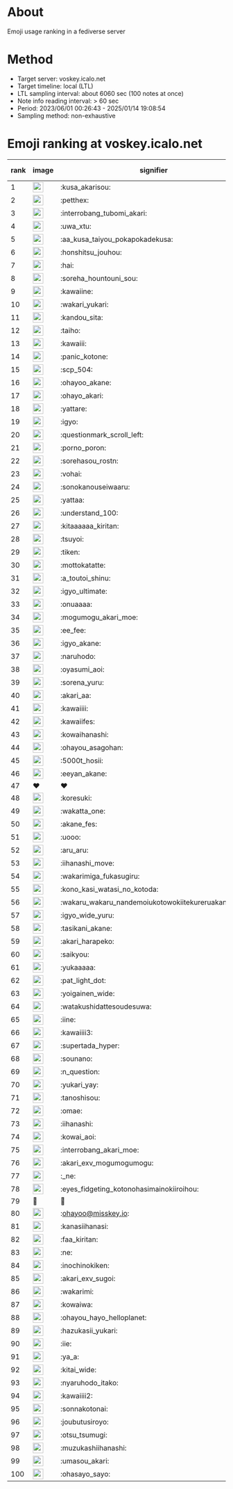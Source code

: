 # About
Emoji usage ranking in a fediverse server

# Method
- Target server: voskey.icalo.net
- Target timeline: local (LTL)
- LTL sampling interval: about 6060 sec (100 notes at once)
- Note info reading interval: > 60 sec
- Period: 2023/06/01 00:26:43 - 2025/01/14 19:08:54 
- Sampling method: non-exhaustive

# Emoji ranking at voskey.icalo.net

|rank|image|signifier|type|frequency score|
|----|----|----|----|----|
|1|<img height="24" src="https://voskey.icalo.net/emoji/kusa_akarisou.webp">|:kusa_akarisou:|custom|37336|
|2|<img height="24" src="https://voskey.icalo.net/emoji/petthex.webp">|:petthex:|custom|29239|
|3|<img height="24" src="https://voskey.icalo.net/emoji/interrobang_tubomi_akari.webp">|:interrobang_tubomi_akari:|custom|15007|
|4|<img height="24" src="https://voskey.icalo.net/emoji/uwa_xtu.webp">|:uwa_xtu:|custom|12666|
|5|<img height="24" src="https://voskey.icalo.net/emoji/aa_kusa_taiyou_pokapokadekusa.webp">|:aa_kusa_taiyou_pokapokadekusa:|custom|11961|
|6|<img height="24" src="https://voskey.icalo.net/emoji/honshitsu_jouhou.webp">|:honshitsu_jouhou:|custom|10318|
|7|<img height="24" src="https://voskey.icalo.net/emoji/hai.webp">|:hai:|custom|8840|
|8|<img height="24" src="https://voskey.icalo.net/emoji/soreha_hountouni_sou.webp">|:soreha_hountouni_sou:|custom|7594|
|9|<img height="24" src="https://voskey.icalo.net/emoji/kawaiine.webp">|:kawaiine:|custom|7368|
|10|<img height="24" src="https://voskey.icalo.net/emoji/wakari_yukari.webp">|:wakari_yukari:|custom|7256|
|11|<img height="24" src="https://voskey.icalo.net/emoji/kandou_sita.webp">|:kandou_sita:|custom|7097|
|12|<img height="24" src="https://voskey.icalo.net/emoji/taiho.webp">|:taiho:|custom|7025|
|13|<img height="24" src="https://voskey.icalo.net/emoji/kawaiii.webp">|:kawaiii:|custom|6810|
|14|<img height="24" src="https://voskey.icalo.net/emoji/panic_kotone.webp">|:panic_kotone:|custom|6177|
|15|<img height="24" src="https://voskey.icalo.net/emoji/scp_504.webp">|:scp_504:|custom|6066|
|16|<img height="24" src="https://voskey.icalo.net/emoji/ohayoo_akane.webp">|:ohayoo_akane:|custom|5581|
|17|<img height="24" src="https://voskey.icalo.net/emoji/ohayo_akari.webp">|:ohayo_akari:|custom|5204|
|18|<img height="24" src="https://voskey.icalo.net/emoji/yattare.webp">|:yattare:|custom|5032|
|19|<img height="24" src="https://voskey.icalo.net/emoji/igyo.webp">|:igyo:|custom|4952|
|20|<img height="24" src="https://voskey.icalo.net/emoji/questionmark_scroll_left.webp">|:questionmark_scroll_left:|custom|4819|
|21|<img height="24" src="https://voskey.icalo.net/emoji/porno_poron.webp">|:porno_poron:|custom|4571|
|22|<img height="24" src="https://voskey.icalo.net/emoji/sorehasou_rostn.webp">|:sorehasou_rostn:|custom|4506|
|23|<img height="24" src="https://voskey.icalo.net/emoji/vohai.webp">|:vohai:|custom|4451|
|24|<img height="24" src="https://voskey.icalo.net/emoji/sonokanouseiwaaru.webp">|:sonokanouseiwaaru:|custom|4433|
|25|<img height="24" src="https://voskey.icalo.net/emoji/yattaa.webp">|:yattaa:|custom|4209|
|26|<img height="24" src="https://voskey.icalo.net/emoji/understand_100.webp">|:understand_100:|custom|3959|
|27|<img height="24" src="https://voskey.icalo.net/emoji/kitaaaaaa_kiritan.webp">|:kitaaaaaa_kiritan:|custom|3897|
|28|<img height="24" src="https://voskey.icalo.net/emoji/tsuyoi.webp">|:tsuyoi:|custom|3877|
|29|<img height="24" src="https://voskey.icalo.net/emoji/tiken.webp">|:tiken:|custom|3866|
|30|<img height="24" src="https://voskey.icalo.net/emoji/mottokatatte.webp">|:mottokatatte:|custom|3723|
|31|<img height="24" src="https://voskey.icalo.net/emoji/a_toutoi_shinu.webp">|:a_toutoi_shinu:|custom|3656|
|32|<img height="24" src="https://voskey.icalo.net/emoji/igyo_ultimate.webp">|:igyo_ultimate:|custom|3616|
|33|<img height="24" src="https://voskey.icalo.net/emoji/onuaaaa.webp">|:onuaaaa:|custom|3314|
|34|<img height="24" src="https://voskey.icalo.net/emoji/mogumogu_akari_moe.webp">|:mogumogu_akari_moe:|custom|3099|
|35|<img height="24" src="https://voskey.icalo.net/emoji/ee_fee.webp">|:ee_fee:|custom|3091|
|36|<img height="24" src="https://voskey.icalo.net/emoji/igyo_akane.webp">|:igyo_akane:|custom|3081|
|37|<img height="24" src="https://voskey.icalo.net/emoji/naruhodo.webp">|:naruhodo:|custom|3060|
|38|<img height="24" src="https://voskey.icalo.net/emoji/oyasumi_aoi.webp">|:oyasumi_aoi:|custom|2987|
|39|<img height="24" src="https://voskey.icalo.net/emoji/sorena_yuru.webp">|:sorena_yuru:|custom|2983|
|40|<img height="24" src="https://voskey.icalo.net/emoji/akari_aa.webp">|:akari_aa:|custom|2976|
|41|<img height="24" src="https://voskey.icalo.net/emoji/kawaiiii.webp">|:kawaiiii:|custom|2959|
|42|<img height="24" src="https://voskey.icalo.net/emoji/kawaiifes.webp">|:kawaiifes:|custom|2919|
|43|<img height="24" src="https://voskey.icalo.net/emoji/kowaihanashi.webp">|:kowaihanashi:|custom|2833|
|44|<img height="24" src="https://voskey.icalo.net/emoji/ohayou_asagohan.webp">|:ohayou_asagohan:|custom|2770|
|45|<img height="24" src="https://voskey.icalo.net/emoji/5000t_hosii.webp">|:5000t_hosii:|custom|2661|
|46|<img height="24" src="https://voskey.icalo.net/emoji/eeyan_akane.webp">|:eeyan_akane:|custom|2661|
|47|❤|❤|unicode|2659|
|48|<img height="24" src="https://voskey.icalo.net/emoji/koresuki.webp">|:koresuki:|custom|2639|
|49|<img height="24" src="https://voskey.icalo.net/emoji/wakatta_one.webp">|:wakatta_one:|custom|2639|
|50|<img height="24" src="https://voskey.icalo.net/emoji/akane_fes.webp">|:akane_fes:|custom|2638|
|51|<img height="24" src="https://voskey.icalo.net/emoji/uooo.webp">|:uooo:|custom|2621|
|52|<img height="24" src="https://voskey.icalo.net/emoji/aru_aru.webp">|:aru_aru:|custom|2615|
|53|<img height="24" src="https://voskey.icalo.net/emoji/iihanashi_move.webp">|:iihanashi_move:|custom|2603|
|54|<img height="24" src="https://voskey.icalo.net/emoji/wakarimiga_fukasugiru.webp">|:wakarimiga_fukasugiru:|custom|2520|
|55|<img height="24" src="https://voskey.icalo.net/emoji/kono_kasi_watasi_no_kotoda.webp">|:kono_kasi_watasi_no_kotoda:|custom|2484|
|56|<img height="24" src="https://voskey.icalo.net/emoji/wakaru_wakaru_nandemoiukotowokiitekureruakanetyan.webp">|:wakaru_wakaru_nandemoiukotowokiitekureruakanetyan:|custom|2473|
|57|<img height="24" src="https://voskey.icalo.net/emoji/igyo_wide_yuru.webp">|:igyo_wide_yuru:|custom|2447|
|58|<img height="24" src="https://voskey.icalo.net/emoji/tasikani_akane.webp">|:tasikani_akane:|custom|2431|
|59|<img height="24" src="https://voskey.icalo.net/emoji/akari_harapeko.webp">|:akari_harapeko:|custom|2394|
|60|<img height="24" src="https://voskey.icalo.net/emoji/saikyou.webp">|:saikyou:|custom|2298|
|61|<img height="24" src="https://voskey.icalo.net/emoji/yukaaaaa.webp">|:yukaaaaa:|custom|2289|
|62|<img height="24" src="https://voskey.icalo.net/emoji/pat_light_dot.webp">|:pat_light_dot:|custom|2280|
|63|<img height="24" src="https://voskey.icalo.net/emoji/yoigainen_wide.webp">|:yoigainen_wide:|custom|2275|
|64|<img height="24" src="https://voskey.icalo.net/emoji/watakushidattesoudesuwa.webp">|:watakushidattesoudesuwa:|custom|2213|
|65|<img height="24" src="https://voskey.icalo.net/emoji/iine.webp">|:iine:|custom|2160|
|66|<img height="24" src="https://voskey.icalo.net/emoji/kawaiiii3.webp">|:kawaiiii3:|custom|2131|
|67|<img height="24" src="https://voskey.icalo.net/emoji/supertada_hyper.webp">|:supertada_hyper:|custom|2090|
|68|<img height="24" src="https://voskey.icalo.net/emoji/sounano.webp">|:sounano:|custom|2073|
|69|<img height="24" src="https://voskey.icalo.net/emoji/n_question.webp">|:n_question:|custom|2063|
|70|<img height="24" src="https://voskey.icalo.net/emoji/yukari_yay.webp">|:yukari_yay:|custom|2002|
|71|<img height="24" src="https://voskey.icalo.net/emoji/tanoshisou.webp">|:tanoshisou:|custom|1949|
|72|<img height="24" src="https://voskey.icalo.net/emoji/omae.webp">|:omae:|custom|1944|
|73|<img height="24" src="https://voskey.icalo.net/emoji/iihanashi.webp">|:iihanashi:|custom|1928|
|74|<img height="24" src="https://voskey.icalo.net/emoji/kowai_aoi.webp">|:kowai_aoi:|custom|1906|
|75|<img height="24" src="https://voskey.icalo.net/emoji/interrobang_akari_moe.webp">|:interrobang_akari_moe:|custom|1887|
|76|<img height="24" src="https://voskey.icalo.net/emoji/akari_exv_mogumogumogu.webp">|:akari_exv_mogumogumogu:|custom|1830|
|77|<img height="24" src="https://voskey.icalo.net/emoji/_ne.webp">|:_ne:|custom|1821|
|78|<img height="24" src="https://voskey.icalo.net/emoji/eyes_fidgeting_kotonohasimainokiiroihou.webp">|:eyes_fidgeting_kotonohasimainokiiroihou:|custom|1815|
|79|🤔|🤔|unicode|1814|
|80|<img height="24" src="https://voskey.icalo.net/emoji/ohayoo.webp">|:ohayoo@misskey.io:|custom|1795|
|81|<img height="24" src="https://voskey.icalo.net/emoji/kanasiihanasi.webp">|:kanasiihanasi:|custom|1787|
|82|<img height="24" src="https://voskey.icalo.net/emoji/faa_kiritan.webp">|:faa_kiritan:|custom|1775|
|83|<img height="24" src="https://voskey.icalo.net/emoji/ne.webp">|:ne:|custom|1719|
|84|<img height="24" src="https://voskey.icalo.net/emoji/inochinokiken.webp">|:inochinokiken:|custom|1713|
|85|<img height="24" src="https://voskey.icalo.net/emoji/akari_exv_sugoi.webp">|:akari_exv_sugoi:|custom|1705|
|86|<img height="24" src="https://voskey.icalo.net/emoji/wakarimi.webp">|:wakarimi:|custom|1700|
|87|<img height="24" src="https://voskey.icalo.net/emoji/kowaiwa.webp">|:kowaiwa:|custom|1690|
|88|<img height="24" src="https://voskey.icalo.net/emoji/ohayou_hayo_helloplanet.webp">|:ohayou_hayo_helloplanet:|custom|1667|
|89|<img height="24" src="https://voskey.icalo.net/emoji/hazukasii_yukari.webp">|:hazukasii_yukari:|custom|1657|
|90|<img height="24" src="https://voskey.icalo.net/emoji/iie.webp">|:iie:|custom|1646|
|91|<img height="24" src="https://voskey.icalo.net/emoji/ya_a.webp">|:ya_a:|custom|1625|
|92|<img height="24" src="https://voskey.icalo.net/emoji/kitai_wide.webp">|:kitai_wide:|custom|1612|
|93|<img height="24" src="https://voskey.icalo.net/emoji/nyaruhodo_itako.webp">|:nyaruhodo_itako:|custom|1571|
|94|<img height="24" src="https://voskey.icalo.net/emoji/kawaiiii2.webp">|:kawaiiii2:|custom|1560|
|95|<img height="24" src="https://voskey.icalo.net/emoji/sonnakotonai.webp">|:sonnakotonai:|custom|1540|
|96|<img height="24" src="https://voskey.icalo.net/emoji/joubutusiroyo.webp">|:joubutusiroyo:|custom|1490|
|97|<img height="24" src="https://voskey.icalo.net/emoji/otsu_tsumugi.webp">|:otsu_tsumugi:|custom|1482|
|98|<img height="24" src="https://voskey.icalo.net/emoji/muzukashiihanashi.webp">|:muzukashiihanashi:|custom|1475|
|99|<img height="24" src="https://voskey.icalo.net/emoji/umasou_akari.webp">|:umasou_akari:|custom|1451|
|100|<img height="24" src="https://voskey.icalo.net/emoji/ohasayo_sayo.webp">|:ohasayo_sayo:|custom|1441|
